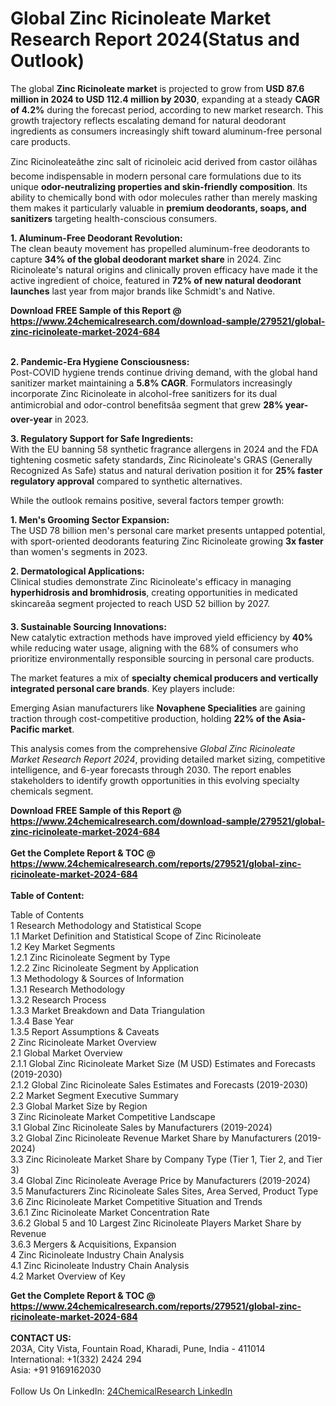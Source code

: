 <h1>Global Zinc Ricinoleate Market Research Report 2024(Status and Outlook)</h1><p>The global <strong>Zinc Ricinoleate market</strong> is projected to grow from <strong>USD 87.6 million in 2024 to USD 112.4 million by 2030</strong>, expanding at a steady <strong>CAGR of 4.2%</strong> during the forecast period, according to new market research. This growth trajectory reflects escalating demand for natural deodorant ingredients as consumers increasingly shift toward aluminum-free personal care products.</p><p>Zinc Ricinoleateâthe zinc salt of ricinoleic acid derived from castor oilâhas become indispensable in modern personal care formulations due to its unique <strong>odor-neutralizing properties and skin-friendly composition</strong>. Its ability to chemically bond with odor molecules rather than merely masking them makes it particularly valuable in <strong>premium deodorants, soaps, and sanitizers</strong> targeting health-conscious consumers.</p><p><strong>1. Aluminum-Free Deodorant Revolution:</strong><br>
The clean beauty movement has propelled aluminum-free deodorants to capture <strong>34% of the global deodorant market share</strong> in 2024. Zinc Ricinoleate's natural origins and clinically proven efficacy have made it the active ingredient of choice, featured in <strong>72% of new natural deodorant launches</strong> last year from major brands like Schmidt's and Native.</p><div><b>Download FREE Sample of this Report @ 
            <a href="https://www.24chemicalresearch.com/download-sample/279521/global-zinc-ricinoleate-market-2024-684">
            https://www.24chemicalresearch.com/download-sample/279521/global-zinc-ricinoleate-market-2024-684</a></b></div><br><p><strong>2. Pandemic-Era Hygiene Consciousness:</strong><br>
Post-COVID hygiene trends continue driving demand, with the global hand sanitizer market maintaining a <strong>5.8% CAGR</strong>. Formulators increasingly incorporate Zinc Ricinoleate in alcohol-free sanitizers for its dual antimicrobial and odor-control benefitsâa segment that grew <strong>28% year-over-year</strong> in 2023.</p><p><strong>3. Regulatory Support for Safe Ingredients:</strong><br>
With the EU banning 58 synthetic fragrance allergens in 2024 and the FDA tightening cosmetic safety standards, Zinc Ricinoleate's GRAS (Generally Recognized As Safe) status and natural derivation position it for <strong>25% faster regulatory approval</strong> compared to synthetic alternatives.</p><p>While the outlook remains positive, several factors temper growth:</p><p><strong>1. Men's Grooming Sector Expansion:</strong><br>
The USD 78 billion men's personal care market presents untapped potential, with sport-oriented deodorants featuring Zinc Ricinoleate growing <strong>3x faster</strong> than women's segments in 2023.</p><p><strong>2. Dermatological Applications:</strong><br>
Clinical studies demonstrate Zinc Ricinoleate's efficacy in managing <strong>hyperhidrosis and bromhidrosis</strong>, creating opportunities in medicated skincareâa segment projected to reach USD 52 billion by 2027.</p><p><strong>3. Sustainable Sourcing Innovations:</strong><br>
New catalytic extraction methods have improved yield efficiency by <strong>40%</strong> while reducing water usage, aligning with the 68% of consumers who prioritize environmentally responsible sourcing in personal care products.</p><p>The market features a mix of <strong>specialty chemical producers and vertically integrated personal care brands</strong>. Key players include:</p><p>Emerging Asian manufacturers like <strong>Novaphene Specialities</strong> are gaining traction through cost-competitive production, holding <strong>22% of the Asia-Pacific market</strong>.</p><p>This analysis comes from the comprehensive <em>Global Zinc Ricinoleate Market Research Report 2024</em>, providing detailed market sizing, competitive intelligence, and 6-year forecasts through 2030. The report enables stakeholders to identify growth opportunities in this evolving specialty chemicals segment.</p><div><b>Download FREE Sample of this Report @ 
            <a href="https://www.24chemicalresearch.com/download-sample/279521/global-zinc-ricinoleate-market-2024-684">
            https://www.24chemicalresearch.com/download-sample/279521/global-zinc-ricinoleate-market-2024-684</a></b></div><br><div><b>Get the Complete Report & TOC @ 
            <a href="https://www.24chemicalresearch.com/reports/279521/global-zinc-ricinoleate-market-2024-684">
            https://www.24chemicalresearch.com/reports/279521/global-zinc-ricinoleate-market-2024-684</a></b></div><br>
            <b>Table of Content:</b><p>Table of Contents<br />
 1 Research Methodology and Statistical Scope<br />
 1.1 Market Definition and Statistical Scope of Zinc Ricinoleate<br />
 1.2 Key Market Segments<br />
 1.2.1 Zinc Ricinoleate Segment by Type<br />
 1.2.2 Zinc Ricinoleate Segment by Application<br />
 1.3 Methodology & Sources of Information<br />
 1.3.1 Research Methodology<br />
 1.3.2 Research Process<br />
 1.3.3 Market Breakdown and Data Triangulation<br />
 1.3.4 Base Year<br />
 1.3.5 Report Assumptions & Caveats<br />
 2 Zinc Ricinoleate Market Overview<br />
 2.1 Global Market Overview<br />
 2.1.1 Global Zinc Ricinoleate Market Size (M USD) Estimates and Forecasts (2019-2030)<br />
 2.1.2 Global Zinc Ricinoleate Sales Estimates and Forecasts (2019-2030)<br />
 2.2 Market Segment Executive Summary<br />
 2.3 Global Market Size by Region<br />
 3 Zinc Ricinoleate Market Competitive Landscape<br />
 3.1 Global Zinc Ricinoleate Sales by Manufacturers (2019-2024)<br />
 3.2 Global Zinc Ricinoleate Revenue Market Share by Manufacturers (2019-2024)<br />
 3.3 Zinc Ricinoleate Market Share by Company Type (Tier 1, Tier 2, and Tier 3)<br />
 3.4 Global Zinc Ricinoleate Average Price by Manufacturers (2019-2024)<br />
 3.5 Manufacturers Zinc Ricinoleate Sales Sites, Area Served, Product Type<br />
 3.6 Zinc Ricinoleate Market Competitive Situation and Trends<br />
 3.6.1 Zinc Ricinoleate Market Concentration Rate<br />
 3.6.2 Global 5 and 10 Largest Zinc Ricinoleate Players Market Share by Revenue<br />
 3.6.3 Mergers & Acquisitions, Expansion<br />
 4 Zinc Ricinoleate Industry Chain Analysis<br />
 4.1 Zinc Ricinoleate Industry Chain Analysis<br />
 4.2 Market Overview of Key</p><div><b>Get the Complete Report & TOC @ 
            <a href="https://www.24chemicalresearch.com/reports/279521/global-zinc-ricinoleate-market-2024-684">
            https://www.24chemicalresearch.com/reports/279521/global-zinc-ricinoleate-market-2024-684</a></b></div><br><b>CONTACT US:</b><br>
            203A, City Vista, Fountain Road, Kharadi, Pune, India - 411014<br>
            International: +1(332) 2424 294<br>
            Asia: +91 9169162030 <br><br>
            Follow Us On LinkedIn: <a href="https://www.linkedin.com/company/24chemicalresearch/">24ChemicalResearch LinkedIn</a>
